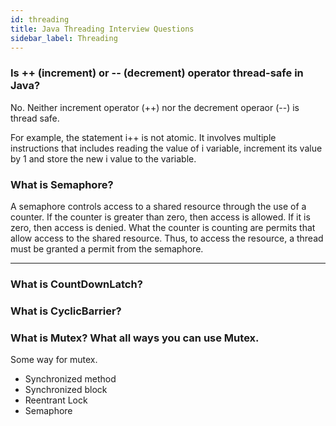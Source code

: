 ```yaml
---
id: threading
title: Java Threading Interview Questions
sidebar_label: Threading
---
```


### Is ++ (increment) or -- (decrement) operator thread-safe in Java?
No. Neither increment operator (++) nor the decrement operaor (--) is thread safe.

For example, the statement i++ is not atomic. It involves multiple instructions that includes reading the value of i variable, increment its value by 1 and store the new i value to the variable.

### What is Semaphore?

A semaphore controls access to a shared resource through the use of a counter. If the counter is greater than zero, then access is allowed. If it is zero, then access is denied. What the counter is counting are permits that allow access to the shared resource. Thus, to access the resource, a thread must be granted a permit from the semaphore.

---

### What is CountDownLatch?


### What is CyclicBarrier?


### What is Mutex? What all ways you can use Mutex.

Some way for mutex.
- Synchronized method
- Synchronized block
- Reentrant Lock
- Semaphore





